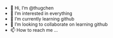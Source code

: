- 👋 Hi, I’m @thugchen
- 👀 I’m interested in everything
- 🌱 I’m currently learning github
- 💞️ I’m looking to collaborate on learning github
- 📫 How to reach me ...

<!---
thugchen/thugchen is a ✨ special ✨ repository because its `README.md` (this file) appears on your GitHub profile.
You can click the Preview link to take a look at your changes.
--->
